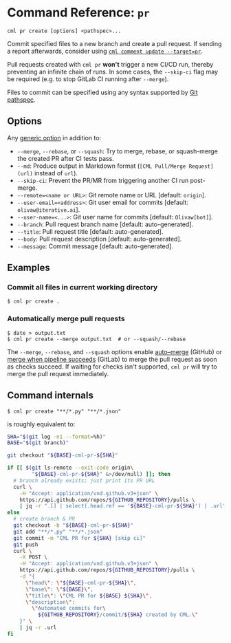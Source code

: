 # Command Reference: `pr`

```usage
cml pr create [options] <pathspec>...
```

Commit specified files to a new branch and create a pull request. If sending a
report afterwards, consider using
[`cml comment update --target=pr`](/doc/ref/comment#update).

<admon type="info">

Pull requests created with `cml pr` **won't** trigger a new CI/CD run, thereby
preventing an infinite chain of runs. In some cases, the `--skip-ci` flag may be
required (e.g. to stop GitLab CI running after `--merge`).

</admon>

<admon type="tip">

Files to commit can be specified using any syntax supported by
[Git pathspec](https://git-scm.com/docs/gitglossary#Documentation/gitglossary.txt-aiddefpathspecapathspec).

</admon>

## Options

Any [generic option](/doc/ref) in addition to:

- `--merge`, `--rebase`, or `--squash`: Try to merge, rebase, or squash-merge
  the created PR after CI tests pass.
- `--md`: Produce output in Markdown format (`[CML Pull/Merge Request](url)`
  instead of `url`).
- `--skip-ci`: Prevent the PR/MR from triggering another CI run post-merge.
- `--remote=<name or URL>`: Git remote name or URL [default: `origin`].
- `--user-email=<address>`: Git user email for commits [default:
  `olivaw@iterative.ai`].
- `--user-name=<...>`: Git user name for commits [default: `Olivaw[bot]`].
- `--branch`: Pull request branch name [default: auto-generated].
- `--title`: Pull request title [default: auto-generated].
- `--body`: Pull request description [default: auto-generated].
- `--message`: Commit message [default: auto-generated].

## Examples

### Commit all files in current working directory

```cli
$ cml pr create .
```

### Automatically merge pull requests

```cli
$ date > output.txt
$ cml pr create --merge output.txt  # or --squash/--rebase
```

The `--merge`, `--rebase`, and `--squash` options enable
[auto–merge](https://docs.github.com/en/pull-requests/collaborating-with-pull-requests/incorporating-changes-from-a-pull-request/automatically-merging-a-pull-request)
(GitHub) or
[merge when pipeline succeeds](https://docs.gitlab.com/ee/user/project/merge_requests/merge_when_pipeline_succeeds.html)
(GitLab) to merge the pull request as soon as checks succeed. If waiting for
checks isn't supported, `cml pr` will try to merge the pull request immediately.

## Command internals

```cli
$ cml pr create "**/*.py" "**/*.json"
```

is roughly equivalent to:

```bash
SHA="$(git log -n1 --format=%h)"
BASE="$(git branch)"

git checkout "${BASE}-cml-pr-${SHA}"

if [[ $(git ls-remote --exit-code origin\
        "${BASE}-cml-pr-${SHA}" &>/dev/null) ]]; then
  # branch already exists; just print its PR URL
  curl \
    -H "Accept: application/vnd.github.v3+json" \
    https://api.github.com/repos/${GITHUB_REPOSITORY}/pulls \
    | jq -r ".[] | select(.head.ref == '${BASE}-cml-pr-${SHA}') | .url"
else
  # create branch & PR
  git checkout -b "${BASE}-cml-pr-${SHA}"
  git add "**/*.py" "**/*.json"
  git commit -m "CML PR for ${SHA} [skip ci]"
  git push
  curl \
    -X POST \
    -H "Accept: application/vnd.github.v3+json" \
    https://api.github.com/repos/${GITHUB_REPOSITORY}/pulls \
    -d "{
      \"head\": \"${BASE}-cml-pr-${SHA}\",
      \"base\": \"${BASE}\",
      \"title\": \"CML PR for ${BASE} ${SHA}\",
      \"description\":
        \"Automated commits for\
          ${GITHUB_REPOSITORY}/commit/${SHA} created by CML.\"
    }" \
    | jq -r .url
fi
```
